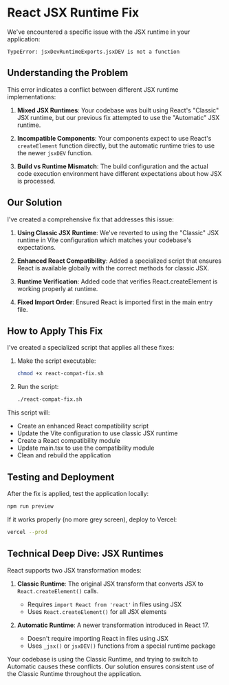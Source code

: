 # React JSX Runtime Fix

We've encountered a specific issue with the JSX runtime in your application: 

```
TypeError: jsxDevRuntimeExports.jsxDEV is not a function
```

## Understanding the Problem

This error indicates a conflict between different JSX runtime implementations:

1. **Mixed JSX Runtimes**: Your codebase was built using React's "Classic" JSX runtime, but our previous fix attempted to use the "Automatic" JSX runtime.

2. **Incompatible Components**: Your components expect to use React's `createElement` function directly, but the automatic runtime tries to use the newer `jsxDEV` function.

3. **Build vs Runtime Mismatch**: The build configuration and the actual code execution environment have different expectations about how JSX is processed.

## Our Solution

I've created a comprehensive fix that addresses this issue:

1. **Using Classic JSX Runtime**: We've reverted to using the "Classic" JSX runtime in Vite configuration which matches your codebase's expectations.

2. **Enhanced React Compatibility**: Added a specialized script that ensures React is available globally with the correct methods for classic JSX.

3. **Runtime Verification**: Added code that verifies React.createElement is working properly at runtime.

4. **Fixed Import Order**: Ensured React is imported first in the main entry file.

## How to Apply This Fix

I've created a specialized script that applies all these fixes:

1. Make the script executable:
   ```bash
   chmod +x react-compat-fix.sh
   ```

2. Run the script:
   ```bash
   ./react-compat-fix.sh
   ```

This script will:
- Create an enhanced React compatibility script
- Update the Vite configuration to use classic JSX runtime
- Create a React compatibility module
- Update main.tsx to use the compatibility module
- Clean and rebuild the application

## Testing and Deployment

After the fix is applied, test the application locally:
```bash
npm run preview
```

If it works properly (no more grey screen), deploy to Vercel:
```bash
vercel --prod
```

## Technical Deep Dive: JSX Runtimes

React supports two JSX transformation modes:

1. **Classic Runtime**: The original JSX transform that converts JSX to `React.createElement()` calls.
   - Requires `import React from 'react'` in files using JSX
   - Uses `React.createElement()` for all JSX elements

2. **Automatic Runtime**: A newer transformation introduced in React 17.
   - Doesn't require importing React in files using JSX
   - Uses `_jsx()` or `jsxDEV()` functions from a special runtime package

Your codebase is using the Classic Runtime, and trying to switch to Automatic causes these conflicts. Our solution ensures consistent use of the Classic Runtime throughout the application.
